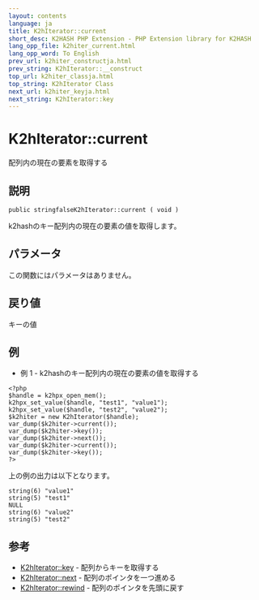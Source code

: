 ```yaml
---
layout: contents
language: ja
title: K2hIterator::current
short_desc: K2HASH PHP Extension - PHP Extension library for K2HASH
lang_opp_file: k2hiter_current.html
lang_opp_word: To English
prev_url: k2hiter_constructja.html
prev_string: K2hIterator::__construct
top_url: k2hiter_classja.html
top_string: K2hIterator Class
next_url: k2hiter_keyja.html
next_string: K2hIterator::key
---
```


# K2hIterator::current
配列内の現在の要素を取得する

## 説明
```
public stringfalseK2hIterator::current ( void )
```
k2hashのキー配列内の現在の要素の値を取得します。 

## パラメータ
この関数にはパラメータはありません。

## 戻り値
キーの値 

## 例
- 例 1 - k2hashのキー配列内の現在の要素の値を取得する
```
<?php
$handle = k2hpx_open_mem();
k2hpx_set_value($handle, "test1", "value1");
k2hpx_set_value($handle, "test2", "value2");
$k2hiter = new K2hIterator($handle);
var_dump($k2hiter->current());
var_dump($k2hiter->key());
var_dump($k2hiter->next());
var_dump($k2hiter->current());
var_dump($k2hiter->key());
?>
```
上の例の出力は以下となります。
```
string(6) "value1"
string(5) "test1"
NULL
string(6) "value2"
string(5) "test2"
```

## 参考
- [K2hIterator::key](k2hiter_keyja.html) - 配列からキーを取得する
- [K2hIterator::next](k2hiter_nextja.html) - 配列のポインタを一つ進める
- [K2hIterator::rewind](k2hiter_rewindja.html) - 配列のポインタを先頭に戻す
